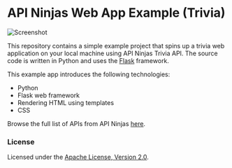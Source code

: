 # API Ninjas Web App Example (Trivia)

![Screenshot](https://s3.us-west-2.amazonaws.com/api-ninjas.com/images/basic_example_screenshot.png)

This repository contains a simple example project that spins up a trivia web application on your local machine using API Ninjas Trivia API. The source code is written in Python and uses the [Flask](https://flask.palletsprojects.com) framework.

This example app introduces the following technologies:
- Python
- Flask web framework
- Rendering HTML using templates
- CSS

Browse the full list of APIs from API Ninjas [here](https://api-ninjas.com/api).

### License

Licensed under the [Apache License, Version 2.0](http://www.apache.org/licenses/LICENSE-2.0).
